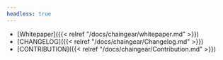```yaml
---
headless: true
---
```

- [Whitepaper]({{< relref "/docs/chaingear/whitepaper.md" >}})
- [CHANGELOG]({{< relref "/docs/chaingear/Changelog.md" >}})
- [CONTRIBUTION]({{< relref "/docs/chaingear/Contribution.md" >}})
